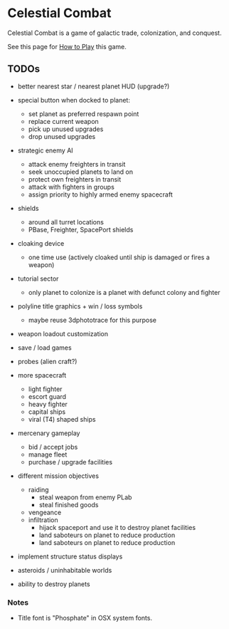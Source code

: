 # Celestial Combat

Celestial Combat is a game of galactic trade, colonization, and conquest. 

See this page for [How to Play](src/how-to-play.md) this game.

## TODOs

- better nearest star / nearest planet HUD (upgrade?)

- special button when docked to planet:
    - set planet as preferred respawn point
    - replace current weapon
    - pick up unused upgrades
    - drop unused upgrades

- strategic enemy AI
    - attack enemy freighters in transit
    - seek unoccupied planets to land on
    - protect own freighters in transit
    - attack with fighters in groups
    - assign priority to highly armed enemy spacecraft

- shields
    - around all turret locations
    - PBase, Freighter, SpacePort shields

- cloaking device
    - one time use (actively cloaked until ship is damaged or fires a weapon)
    
- tutorial sector
    - only planet to colonize is a planet with defunct colony and fighter 

- polyline title graphics + win / loss symbols    
    - maybe reuse 3dphototrace for this purpose 

- weapon loadout customization
- save / load games

- probes (alien craft?)

- more spacecraft
    - light fighter
    - escort guard 
    - heavy fighter
    - capital ships
    - viral (T4) shaped ships

- mercenary gameplay
    - bid / accept jobs
    - manage fleet
    - purchase / upgrade facilities

- different mission objectives
    - raiding
        - steal weapon from enemy PLab
        - steal finished goods
    - vengeance
    - infiltration
        - hijack spaceport and use it to destroy planet facilities
        - land saboteurs on planet to reduce production
        - land saboteurs on planet to reduce production
 
    

- implement structure status displays
- asteroids / uninhabitable worlds
- ability to destroy planets

### Notes
- Title font is "Phosphate" in OSX system fonts.